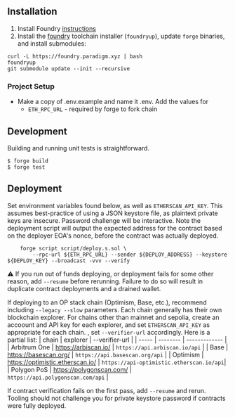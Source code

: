 ## Installation

1. Install Foundry [instructions](https://github.com/gakonst/foundry/blob/master/README.md#installation)
1. Install the [foundry](https://github.com/gakonst/foundry) toolchain installer (`foundryup`), update `forge` binaries, and install submodules:
```shell
curl -L https://foundry.paradigm.xyz | bash
foundryup
git submodule update --init --recursive
```

### Project Setup
- Make a copy of .env.example and name it .env. Add the values for
  - `ETH_RPC_URL` - required by forge to fork chain

## Development

Building and running unit tests is straightforward.
```
$ forge build
$ forge test
```

## Deployment

Set environment variables found below, as well as `ETHERSCAN_API_KEY`. This assumes best-practice of using a JSON keystore file, as plaintext private keys are insecure. Password challenge will be interactive. Note the deployment script will output the expected address for the contract based on the deployer EOA's nonce, before the contract was actually deployed.
```shell
	forge script script/deploy.s.sol \
		--rpc-url ${ETH_RPC_URL} --sender ${DEPLOY_ADDRESS} --keystore ${DEPLOY_KEY} --broadcast -vvv --verify
```

⚠ If you run out of funds deploying, or deployment fails for some other reason, add `--resume` before rerunning. Failure to do so will result in duplicate contract deployments and a drained wallet.

If deploying to an OP stack chain (Optimism, Base, etc.), recommend including `--legacy --slow` parameters. Each chain generally has their own blockchain explorer.  For chains other than mainnet and sepolia, create an accoount and API key for each explorer, and set `ETHERSCAN_API_KEY` as appropriate for each chain.  , set `--verifier-url` accordingly.  Here is a partial list:
| chain | explorer | --verifier-url |
| ----- | -------- | ------------- |
| Arbitrum One | https://arbiscan.io/ | `https://api.arbiscan.io/api`  |
| Base         | https://basescan.org/ | `https://api.basescan.org/api` |
| Optimism     | https://optimistic.etherscan.io/ | `https://api-optimistic.etherscan.io/api`|
| Polygon PoS  | https://polygonscan.com/ | `https://api.polygonscan.com/api` |

If contract verification fails on the first pass, add `--resume` and rerun. Tooling should not challenge you for private keystore password if contracts were fully deployed.
